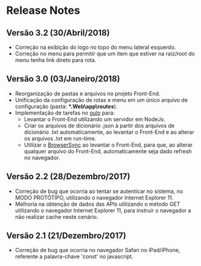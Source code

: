 # Release Notes

## Versão 3.2 (30/Abril/2018)
- Correção na exibição do logo no topo do menu lateral esquerdo.
- Correção no menu para permitir que um item que estiver na raiz/root do menu tenha link direto para rota.

## Versão 3.0 (03/Janeiro/2018)
- Reorganização de pastas e arquivos no projeto Front-End.
- Unificação da configuração de rotas e menu em um único arquivo de configuração (pasta: **\*.Web\app\routes**).
- Implementação de tarefas no [gulp](https://gulpjs.com) para:
   - Levantar o Front-End utilizando um servidor em NodeJs.
   - Criar os arquivos de dicionário .json à partir dos arquivos de dicionário .txt automaticamente, ao levantar o Front-End e ao alterar os arquivos .txt em run-time.
   - Utilizar o [BrowserSync](https://www.browsersync.io/) ao levantar o Front-End, para que, ao alterar qualquer arquivo do Front-End, automaticamente seja dado refresh no navegador.

## Versão 2.2 (28/Dezembro/2017)
- Correção de bug que ocorria ao tentar se autenticar no sistema, no MODO PROTÓTIPO, utilizando o navegador Internet Explorer 11.
- Melhoria na obtenção de dados das APIs utilizando o método GET utilizando o navegador Internet Explorer 11, para instruir o navegador a não realizar cache neste cenário.

## Versão 2.1 (21/Dezembro/2017)
- Correção de bug que ocorria no navegador Safari no iPad/iPhone, referente a palavra-chave 'const' no javascript.